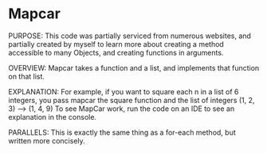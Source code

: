 # Mapcar

PURPOSE: 
This code was partially serviced from numerous websites, and partially created by myself to learn more about creating a method accessible
to many Objects, and creating functions in arguments.

OVERVIEW: 
Mapcar takes a function and a list, and implements that function on that list.

EXPLANATION: 
For example, if you want to square each n in a list of 6 integers, you pass mapcar the square function and the list of integers
(1, 2, 3) --> (1, 4, 9)
To see MapCar work, run the code on an IDE to see an explanation in the console.

PARALLELS: 
This is exactly the same thing as a for-each method, but written more concisely.

